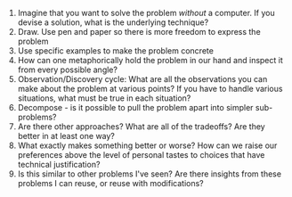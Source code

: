 1. Imagine that you want to solve the problem *without* a computer. If you devise a solution, what is the underlying technique?
2. Draw. Use pen and paper so there is more freedom to express the problem
3. Use specific examples to make the problem concrete
4. How can one metaphorically hold the problem in our hand and inspect it from every possible angle? 
5. Observation/Discovery cycle: What are all the observations you can make about the problem at various points? If you have to handle various situations, what must be true in each situation? 
6. Decompose - is it possible to pull the problem apart into simpler sub-problems? 
7. Are there other approaches? What are all of the tradeoffs? Are they better in at least one way? 
8. What exactly makes something better or worse? How can we raise our preferences above the level of personal tastes to choices that have technical justification? 
9. Is this similar to other problems I've seen? Are there insights from these problems I can reuse, or reuse with modifications? 
